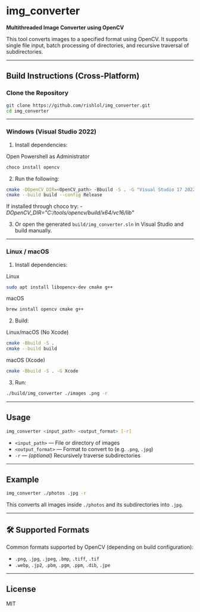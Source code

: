 # img_converter

**Multithreaded Image Converter using OpenCV**

This tool converts images to a specified format using OpenCV. It supports single file input, batch processing of directories, and recursive traversal of subdirectories.

---

## Build Instructions (Cross-Platform)

### Clone the Repository

```bash
git clone https://github.com/rishlol/img_converter.git
cd img_converter
```

---

### Windows (Visual Studio 2022)

1. Install dependencies:

Open Powershell as Administrator

```bash
choco install opencv
```

2. Run the following:

```bash
cmake -DOpenCV_DIR=<OpenCV_path> -Bbuild -S . -G "Visual Studio 17 2022"
cmake --build build --config Release
```

If installed through choco try: _-DOpenCV_DIR="C:/tools/opencv/build/x64/vc16/lib"_

3. Or open the generated `build/img_converter.sln` in Visual Studio and build manually.

---

### Linux / macOS

1. Install dependencies:

Linux
```bash
sudo apt install libopencv-dev cmake g++
```

macOS
```bash
brew install opencv cmake g++
```

2. Build:

Linux/macOS (No Xcode)
```bash
cmake -Bbuild -S .
cmake --build build
```

macOS (Xcode)
```bash
cmake -Bbuild -S . -G Xcode
```

3. Run:

```bash
./build/img_converter ./images .png -r
```

---

## Usage

```bash
img_converter <input_path> <output_format> [-r]
```

- `<input_path>` — File or directory of images  
- `<output_format>` — Format to convert to (e.g. `.png`, `.jpg`)  
- `-r` — *(optional)* Recursively traverse subdirectories

---

## Example

```bash
img_converter ./photos .jpg -r
```

This converts all images inside `./photos` and its subdirectories into `.jpg`.

---

## 🛠 Supported Formats

Common formats supported by OpenCV (depending on build configuration):

- `.png`, `.jpg`, `.jpeg`, `.bmp`, `.tiff`, `.tif`  
- `.webp`, `.jp2`, `.pbm`, `.pgm`, `.ppm`, `.dib`, `.jpe`

---

## License

MIT
